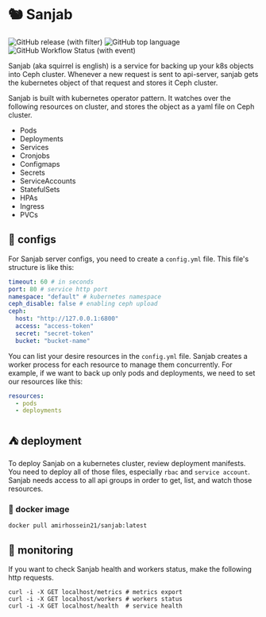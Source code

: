 # :chipmunk: Sanjab

![GitHub release (with filter)](https://img.shields.io/github/v/release/amirhnajafiz/sanjab)
![GitHub top language](https://img.shields.io/github/languages/top/amirhnajafiz/sanjab)
![GitHub Workflow Status (with event)](https://img.shields.io/github/actions/workflow/status/amirhnajafiz/sanjab/image.yaml)

Sanjab (aka squirrel is english) is a service for backing up your k8s objects into Ceph cluster. Whenever a new request is
sent to api-server, sanjab gets the kubernetes object of that request and stores it Ceph cluster.

Sanjab is built with kubernetes operator pattern. It watches over the following resources on cluster, and stores the object
as a yaml file on Ceph cluster.

- Pods
- Deployments
- Services
- Cronjobs
- Configmaps
- Secrets
- ServiceAccounts
- StatefulSets
- HPAs
- Ingress
- PVCs

## :evergreen_tree: configs

For Sanjab server configs, you need to create a ```config.yml``` file. This file's structure
is like this:

```yaml
timeout: 60 # in seconds
port: 80 # service http port
namespace: "default" # kubernetes namespace
ceph_disable: false # enabling ceph upload
ceph:
  host: "http://127.0.0.1:6800"
  access: "access-token"
  secret: "secret-token"
  bucket: "bucket-name"
```

You can list your desire resources in the ```config.yml``` file. Sanjab creates a worker process for each
resource to manage them concurrently. For example, if we want to back up only pods and deployments, we need
to set our resources like this:

```yaml
resources:
  - pods
  - deployments
```

## :tent: deployment

To deploy Sanjab on a kubernetes cluster, review deployment manifests. You need to deploy
all of those files, especially ```rbac``` and ```service account```. Sanjab needs access
to all api groups in order to get, list, and watch those resources.

### :peanuts: docker image

````shell
docker pull amirhossein21/sanjab:latest
````

## :rotating_light: monitoring

If you want to check Sanjab health and workers status, make the following http
requests.

````shell
curl -i -X GET localhost/metrics # metrics export
curl -i -X GET localhost/workers # workers status
curl -i -X GET localhost/health  # service health
````
